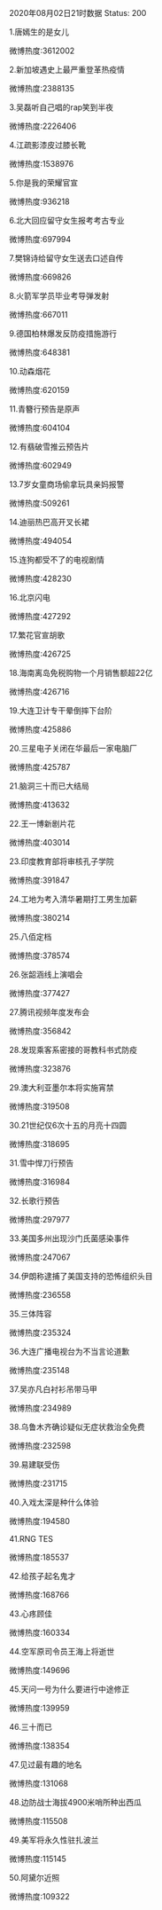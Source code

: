 2020年08月02日21时数据
Status: 200

1.唐嫣生的是女儿

微博热度:3612002

2.新加坡遇史上最严重登革热疫情

微博热度:2388135

3.吴磊听自己唱的rap笑到半夜

微博热度:2226406

4.江疏影漆皮过膝长靴

微博热度:1538976

5.你是我的荣耀官宣

微博热度:936218

6.北大回应留守女生报考考古专业

微博热度:697994

7.樊锦诗给留守女生送去口述自传

微博热度:669826

8.火箭军学员毕业考导弹发射

微博热度:667011

9.德国柏林爆发反防疫措施游行

微博热度:648381

10.动森烟花

微博热度:620159

11.青簪行预告是原声

微博热度:604104

12.有翡破雪推云预告片

微博热度:602949

13.7岁女童商场偷拿玩具亲妈报警

微博热度:509261

14.迪丽热巴高开叉长裙

微博热度:494054

15.连狗都受不了的电视剧情

微博热度:428230

16.北京闪电

微博热度:427292

17.繁花官宣胡歌

微博热度:426725

18.海南离岛免税购物一个月销售额超22亿

微博热度:426716

19.大连卫计专干晕倒摔下台阶

微博热度:425886

20.三星电子关闭在华最后一家电脑厂

微博热度:425787

21.脑洞三十而已大结局

微博热度:413632

22.王一博新剧片花

微博热度:403014

23.印度教育部将审核孔子学院

微博热度:391847

24.工地为考入清华暑期打工男生加薪

微博热度:380214

25.八佰定档

微博热度:378574

26.张韶涵线上演唱会

微博热度:377427

27.腾讯视频年度发布会

微博热度:356842

28.发现乘客系密接的哥教科书式防疫

微博热度:323876

29.澳大利亚墨尔本将实施宵禁

微博热度:319508

30.21世纪仅6次十五的月亮十四圆

微博热度:318695

31.雪中悍刀行预告

微博热度:316984

32.长歌行预告

微博热度:297977

33.美国多州出现沙门氏菌感染事件

微博热度:247067

34.伊朗称逮捕了美国支持的恐怖组织头目

微博热度:236558

35.三体阵容

微博热度:235324

36.大连广播电视台为不当言论道歉

微博热度:235148

37.吴亦凡白衬衫吊带马甲

微博热度:234989

38.乌鲁木齐确诊疑似无症状救治全免费

微博热度:232598

39.易建联受伤

微博热度:231715

40.入戏太深是种什么体验

微博热度:194580

41.RNG TES

微博热度:185537

42.给孩子起名鬼才

微博热度:168766

43.心疼顾佳

微博热度:160334

44.空军原司令员王海上将逝世

微博热度:149696

45.天问一号为什么要进行中途修正

微博热度:139959

46.三十而已

微博热度:138354

47.见过最有趣的地名

微博热度:131068

48.边防战士海拔4900米哨所种出西瓜

微博热度:115508

49.美军将永久性驻扎波兰

微博热度:115145

50.阿黛尔近照

微博热度:109322

